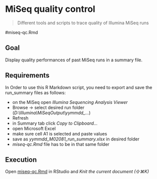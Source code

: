 # MiSeq quality control
> Different tools and scripts to trace quality of Illumina MiSeq runs

#miseq-qc.Rmd

## Goal
Display quality performances of past MiSeq runs in a summary file.

## Requirements
In Order to use this R Markdown script, you need to export and save the run_summary files as follows:
* on the MiSeq open *Illumina Sequencing Analysis Viewer*
* Browse -> select desired run folder (*D:\Illumina\MiSeqOutput\yymmdd_…*)
* Refresh
* in Summary tab click *Copy to Clipboard...*
* open Microsoft Excel
* make sure cell A1 is selected and paste values
* save as *yymmdd_M02081_run_summary.xlsx* in desired folder
* *miseq-qc.Rmd* file has to be in that same folder

## Execution
Open [miseq-qc.Rmd](https://github.com/medvir/miseq-qc/blob/master/miseq-qc.Rmd) in RStudio and *Knit the current document (⇧⌘K)*
